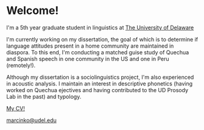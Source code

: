 
  
</head>
<body>

<h1>Welcome!</h1>

<p>I'm a 5th year graduate student in linguistics at <a href="https://www.lingcogsci.udel.edu/" target="_blank">The University of Delaware</a> </p> 
  
<p>I'm currently working on my dissertation, the goal of which is to determine if language attitudes present in a home community are maintained in diaspora. To this end, I'm conducting a matched guise study of Quechua and Spanish speech in one community in the US and one in Peru (remotely!). </p>
  
<p> Although my dissertation is a sociolinguistics project, I'm also experienced in acoustic analysis. I maintain an interest in descriptive phonetics (having worked on Quechua ejectives and having contributed to the UD Prosody Lab in the past) and typology.</p>
  
<a href="./MM_CV_Feb_22.pdf" target="blank">My CV!</a>
  <p>  <p/>
  
 <a href="mailto:marcinko@udel.edu">marcinko@udel.edu</a>


</body>
</html>
